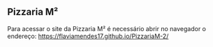 ## Pizzaria M²

Para acessar o site da Pizzaria M² é necessário abrir no navegador o endereço: https://flaviamendes17.github.io/PizzariaM-2/ 
